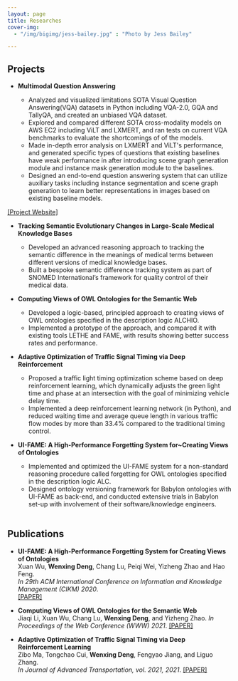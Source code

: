 ```yaml
---
layout: page
title: Researches
cover-img:	
  - "/img/bigimg/jess-bailey.jpg" : "Photo by Jess Bailey"

---
```

## <i class="fa fa-cubes" aria-hidden="true"></i> Projects  

* **Multimodal Question Answering**  
  
  - Analyzed and visualized limitations SOTA Visual Question Answering(VQA) datasets in Python including VQA-2.0, GQA and TallyQA, and created an unbiased VQA dataset.
  - Explored and compared different SOTA cross-modality models on AWS EC2 including ViLT and LXMERT, and
ran tests on current VQA benchmarks to evaluate the shortcomings of of the models.
  - Made in-depth error analysis on LXMERT and ViLT's performance, and generated specific types of questions that existing baselines have weak performance in after introducing scene graph generation module and instance mask generation module to the baselines.
  - Designed an end-to-end question answering system that can utilize auxiliary tasks including instance segmentation and scene graph generation to learn better representations in images based on existing baseline models. 

[[Project Website]](https://mqakmw.github.io/)

* **Tracking Semantic Evolutionary Changes in Large-Scale Medical Knowledge Bases**  
  
  - Developed an advanced reasoning approach to tracking the semantic difference in the meanings of medical terms between different versions of medical knowledge bases.
  - Built a bespoke semantic difference tracking system as part of SNOMED International’s framework for quality control of their medical data.  
  
* **Computing Views of OWL Ontologies for the Semantic Web**  
  
  - Developed a logic-based, principled approach to creating views of OWL ontologies specified in the description logic ALCHIO.
  - Implemented a prototype of the approach, and compared it with existing tools LETHE and FAME, with results showing better success rates and performance.
  
  
* **Adaptive Optimization of Traffic Signal Timing via Deep Reinforcement**  
  
  - Proposed a traffic light timing optimization scheme based on deep reinforcement learning, which dynamically adjusts the green light time and phase at an intersection with the goal of minimizing vehicle delay time.
  - Implemented a deep reinforcement learning network (in Python), and reduced waiting time and average queue length in various traffic flow modes by more than 33.4% compared to the traditional timing control.  
  
* **UI-FAME: A High-Performance Forgetting System for~Creating Views of Ontologies**  
  
  - Implemented and optimized the UI-FAME system for a non-standard reasoning procedure called forgetting for OWL ontologies specified in the description logic ALC.
  - Designed ontology versioning framework for Babylon ontologies with UI-FAME as back-end, and conducted extensive trials in Babylon set-up with involvement of their software/knowledge engineers.  
  
  

  <br />
## <i class="fa fa-align-left" aria-hidden="true"></i> Publications  

* **UI-FAME: A High-Performance Forgetting System for Creating Views of Ontologies**  
  Xuan Wu, **Wenxing Deng**, Chang Lu, Peiqi Wei, Yizheng Zhao and Hao Feng.  
 _In 29th ACM International Conference on Information and Knowledge Management (CIKM) 2020_.    
 [[PAPER]](https://dl.acm.org/doi/10.1145/3340531.3417412)

* **Computing Views of OWL Ontologies for the Semantic Web**  
  Jiaqi Li, Xuan Wu, Chang Lu, **Wenxing Deng**, and Yizheng Zhao.
  _In Proceedings of the Web Conference (WWW) 2021_.
  [[PAPER]](https://dl.acm.org/doi/10.1145/3442381.3449881)
    
  
* **Adaptive Optimization of Traffic Signal Timing via Deep Reinforcement Learning**  
  Zibo Ma, Tongchao Cui, **Wenxing Deng**, Fengyao Jiang, and Liguo Zhang.  
  _In Journal of Advanced Transportation, vol. 2021, 2021_.
  [[PAPER]](https://www.hindawi.com/journals/jat/2021/6616702/)
 
  


